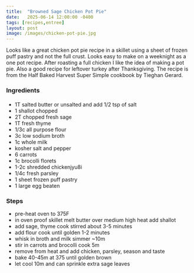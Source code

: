 ```yaml
---
title:  "Browned Sage Chicken Pot Pie"
date:   2025-06-14 12:00:00 -0400
tags: [recipes,entree]
layout: post
image: /images/chicken-pot-pie.jpg
---
```


Looks like a great chicken pot pie recipe in a skillet using a sheet of frozen puff pastry and not the full crust.  Looks easy to make on a weeknight as a one pot recipe.  After roasting a full chicken I like the idea of making a pot pie.  Also a good recipe for leftover turkey after Thanksgiving.  The recipe is from the Half Baked Harvest Super Simple cookbook by Tieghan Gerard.


### Ingredients
#### 
- 1T salted butter or unsalted and add 1/2 tsp of salt
- 1 shallot chopped
- 2T chopped fresh sage
- 1T fresh thyme
- 1/3c all purpose flour
- 3c low sodium broth
- 1c whole milk
- kosher salt and pepper
- 6 carrots
- 1c brocolli florets
- 1-2c shredded chickenjyu8i
- 1/4c fresh parsley
- 1 sheet frozen puff pastry
- 1 large egg beaten

### Steps
- pre-heat oven to 375F
- in oven proof skillet melt butter over medium high heat add shallot
- add sage, thyme cook stirred about 3-5 minutes
- add flour cook until golden 1-2 minutes
- whisk in broth and milk simmer ~10m
- stir in carrots and brocolli cook 5m
- remove from heat and add chicken, parsley, season and taste
- bake 40-45m at 375 until golden brown
- let cool 10m and can sprinkle extra sage leaves